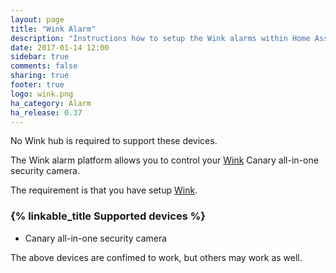 ```yaml
---
layout: page
title: "Wink Alarm"
description: "Instructions how to setup the Wink alarms within Home Assistant."
date: 2017-01-14 12:00
sidebar: true
comments: false
sharing: true
footer: true
logo: wink.png
ha_category: Alarm
ha_release: 0.37
---
```


No Wink hub is required to support these devices.


The Wink alarm platform allows you to control your [Wink](http://www.wink.com/) Canary all-in-one security camera.

The requirement is that you have setup [Wink](/components/wink/).


### {% linkable_title Supported devices %}

- Canary all-in-one security camera


<p class='note'>
The above devices are confimed to work, but others may work as well.
</p>

